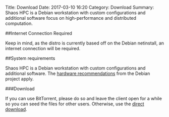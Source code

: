 Title: Download
Date: 2017-03-10 16:20
Category: Download
Summary: Shaos HPC is a Debian workstation with custom configurations and additional software focus on high-performance and distributed computation.


##Internet Connection Required

Keep in mind, as the distro is currently based off on the Debian netinstall, an internet connection will be required.

##System requirements

Shaos HPC is a Debian workstation with custom configurations and additional software. The [hardware recommendations](https://www.debian.org/releases/jessie/amd64/ch03s04.html.en) from the Debian project apply.

###Download

If you can use BitTorrent, please do so and leave the client open for a while so you can seed the files for other users. Otherwise, use the [direct download](https://shaos.ws/images/shaos-3.17-amd64.iso).
